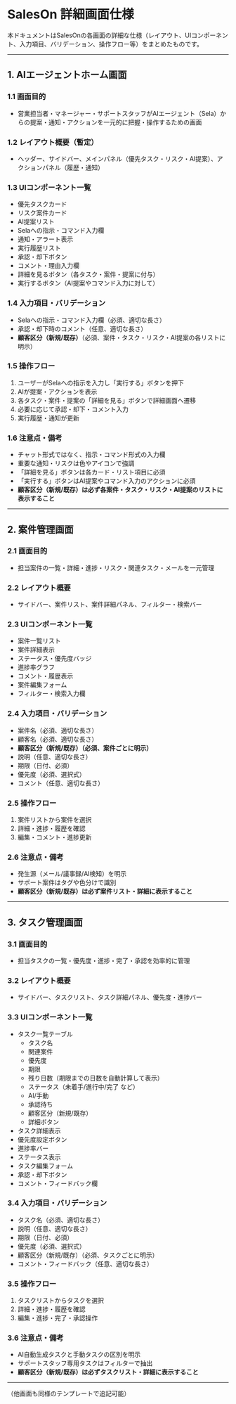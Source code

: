 # SalesOn 詳細画面仕様

本ドキュメントはSalesOnの各画面の詳細な仕様（レイアウト、UIコンポーネント、入力項目、バリデーション、操作フロー等）をまとめたものです。

---

## 1. AIエージェントホーム画面
### 1.1 画面目的
- 営業担当者・マネージャー・サポートスタッフがAIエージェント（Sela）からの提案・通知・アクションを一元的に把握・操作するための画面

### 1.2 レイアウト概要（暫定）
- ヘッダー、サイドバー、メインパネル（優先タスク・リスク・AI提案）、アクションパネル（履歴・通知）

### 1.3 UIコンポーネント一覧
- 優先タスクカード
- リスク案件カード
- AI提案リスト
- Selaへの指示・コマンド入力欄
- 通知・アラート表示
- 実行履歴リスト
- 承認・却下ボタン
- コメント・理由入力欄
- 詳細を見るボタン（各タスク・案件・提案に付与）
- 実行するボタン（AI提案やコマンド入力に対して）

### 1.4 入力項目・バリデーション
- Selaへの指示・コマンド入力欄（必須、適切な長さ）
- 承認・却下時のコメント（任意、適切な長さ）
- **顧客区分（新規/既存）**（必須、案件・タスク・リスク・AI提案の各リストに明示）

### 1.5 操作フロー
1. ユーザーがSelaへの指示を入力し「実行する」ボタンを押下
2. AIが提案・アクションを表示
3. 各タスク・案件・提案の「詳細を見る」ボタンで詳細画面へ遷移
4. 必要に応じて承認・却下・コメント入力
5. 実行履歴・通知が更新

### 1.6 注意点・備考
- チャット形式ではなく、指示・コマンド形式の入力欄
- 重要な通知・リスクは色やアイコンで強調
- 「詳細を見る」ボタンは各カード・リスト項目に必須
- 「実行する」ボタンはAI提案やコマンド入力のアクションに必須
- **顧客区分（新規/既存）は必ず各案件・タスク・リスク・AI提案のリストに表示すること**

---

## 2. 案件管理画面
### 2.1 画面目的
- 担当案件の一覧・詳細・進捗・リスク・関連タスク・メールを一元管理

### 2.2 レイアウト概要
- サイドバー、案件リスト、案件詳細パネル、フィルター・検索バー

### 2.3 UIコンポーネント一覧
- 案件一覧リスト
- 案件詳細表示
- ステータス・優先度バッジ
- 進捗率グラフ
- コメント・履歴表示
- 案件編集フォーム
- フィルター・検索入力欄

### 2.4 入力項目・バリデーション
- 案件名（必須、適切な長さ）
- 顧客名（必須、適切な長さ）
- **顧客区分（新規/既存）（必須、案件ごとに明示）**
- 説明（任意、適切な長さ）
- 期限（日付、必須）
- 優先度（必須、選択式）
- コメント（任意、適切な長さ）

### 2.5 操作フロー
1. 案件リストから案件を選択
2. 詳細・進捗・履歴を確認
3. 編集・コメント・進捗更新

### 2.6 注意点・備考
- 発生源（メール/議事録/AI検知）を明示
- サポート案件はタグや色分けで識別
- **顧客区分（新規/既存）は必ず案件リスト・詳細に表示すること**

---

## 3. タスク管理画面
### 3.1 画面目的
- 担当タスクの一覧・優先度・進捗・完了・承認を効率的に管理

### 3.2 レイアウト概要
- サイドバー、タスクリスト、タスク詳細パネル、優先度・進捗バー

### 3.3 UIコンポーネント一覧
- タスク一覧テーブル
    - タスク名
    - 関連案件
    - 優先度
    - 期限
    - 残り日数（期限までの日数を自動計算して表示）
    - ステータス（未着手/進行中/完了 など）
    - AI/手動
    - 承認待ち
    - 顧客区分（新規/既存）
    - 詳細ボタン
- タスク詳細表示
- 優先度設定ボタン
- 進捗率バー
- ステータス表示
- タスク編集フォーム
- 承認・却下ボタン
- コメント・フィードバック欄

### 3.4 入力項目・バリデーション
- タスク名（必須、適切な長さ）
- 説明（任意、適切な長さ）
- 期限（日付、必須）
- 優先度（必須、選択式）
- 顧客区分（新規/既存）（必須、タスクごとに明示）
- コメント・フィードバック（任意、適切な長さ）

### 3.5 操作フロー
1. タスクリストからタスクを選択
2. 詳細・進捗・履歴を確認
3. 編集・進捗・完了・承認操作

### 3.6 注意点・備考
- AI自動生成タスクと手動タスクの区別を明示
- サポートスタッフ専用タスクはフィルターで抽出
- **顧客区分（新規/既存）は必ずタスクリスト・詳細に表示すること**

---

（他画面も同様のテンプレートで追記可能） 